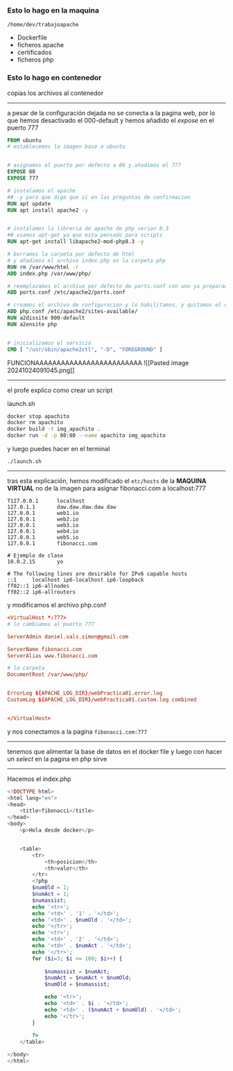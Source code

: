 ### Esto lo hago en la maquina
``/home/dev/trabajoapache``
- Dockerfile
- ficheros apache
- certificados
- ficheros php

### Esto lo hago en contenedor
copias los archivos al contenedor


---


a pesar de la configuración dejada no se conecta a la pagina web, por lo que hemos desactivado el 000-default y hemos añadido el *expose* en el puerto 777

```dockerfile
FROM ubuntu
# establecemos la imagen base a ubuntu


# asignamos el puerto por defecto a 80 y añadimos el 777
EXPOSE 80
EXPOSE 777

# instalamos el apache
## -y para que diga que si en las preguntas de confirmacion
RUN apt update
RUN apt install apache2 -y


# instalamos la libreria de apache de php verion 8.3
## usamos apt-get ya que esta pensado para scripts
RUN apt-get install libapache2-mod-php8.3 -y

# borramos la carpeta por defecto de html 
# y añadimos el archivo index.php en la carpeta php
RUN rm /var/www/html -r
ADD index.php /var/www/php/

# reemplazamos el archivo por defecto de ports.conf con uno ya preparado
ADD ports.conf /etc/apache2/ports.conf

# creamos el archivo de configuracion y lo habilitamos, y quitamos el default
ADD php.conf /etc/apache2/sites-available/
RUN a2dissite 000-default
RUN a2ensite php


# inicializamos el servicio
CMD [ "/usr/sbin/apache2ctl", "-D", "FOREGROUND" ]
```

FUNCIONAAAAAAAAAAAAAAAAAAAAAAAAA
![[Pasted image 20241024091045.png]]

---
el profe explico como crear un script

launch.sh
```bash
docker stop apachito
docker rm apachito
docker build -t img_apachito .
docker run -d -p 80:80 --name apachito img_apachito
```

y luego puedes hacer en el terminal
```
./launch.sh
```


---

tras esta explicación, hemos modificado el `etc/hosts` de la **MAQUINA VIRTUAL** no de la imagen para asignar fibonacci.com a localhost:777

```
T127.0.0.1      localhost
127.0.1.1       daw.daw.daw.daw daw
127.0.0.1       web1.io
127.0.0.1       web2.io
127.0.0.1       web3.io
127.0.0.1       web4.io
127.0.0.1       web5.io
127.0.0.1       fibonacci.com

# Ejemplo de clase
10.0.2.15       yo

# The following lines are desirable for IPv6 capable hosts
::1     localhost ip6-localhost ip6-loopback
ff02::1 ip6-allnodes
ff02::2 ip6-allrouters
```

y modificamos el archivo php.conf
```conf
<VirtualHost *:777>
# lo cambiamos al puerto 777

ServerAdmin daniel.vals.simon@gmail.com

ServerName fibonacci.com
ServerAlias www.fibonacci.com

# la carpeta
DocumentRoot /var/www/php/


ErrorLog ${APACHE_LOG_DIR}/webPractica01.error.log
CustomLog ${APACHE_LOG_DIR}/webPractica01.custom.log combined


</VirtualHost>
```

y nos conectamos a la pagina ``fibonacci.com:777``

---
tenemos que alimentar la base de datos en el docker file y luego con hacer un *select* en la pagina en php sirve

---

Hacemos el index.php

```php
<!DOCTYPE html>
<html lang="en">
<head>
    <title>fibonacci</title>
</head>
<body>
    <p>Hola desde docker</p>


    <table>
        <tr>
            <th>posicion</th>
            <th>valor</th>
        </tr>
        <?php
        $numOld = 1;
        $numAct = 1;
        $numassist;
        echo '<tr>';
        echo '<td>' . '1' . '</td>';
        echo '<td>' . $numOld . '</td>';
        echo '</tr>';
        echo '<tr>';
        echo '<td>' . '2' . '</td>';
        echo '<td>' . $numAct . '</td>';
        echo '</tr>';
        for ($i=3; $i <= 100; $i++) {
            
            $numassist = $numAct;
            $numAct = $numAct + $numOld;
            $numOld = $numassist;

            echo '<tr>';
            echo '<td>' . $i . '</td>';
            echo '<td>' . ($numAct + $numOld) . '</td>';
            echo '</tr>';
        }
        
        ?>
    </table>

</body>
</html>
```